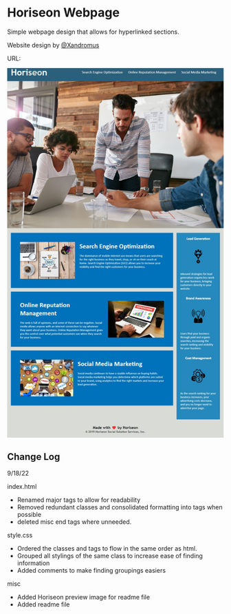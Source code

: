 # Horiseon Webpage
Simple webpage design that allows for hyperlinked sections.

Website design by [@Xandromus](https://github.com/Xandromus)

URL: 

![Horiseon Preview](Develop/assets/images/Horiseon%20Preview.jpg)


## Change Log

9/18/22

index.html
- Renamed major tags to allow for readability
- Removed redundant classes and consolidated formatting into tags when possible
- deleted misc end tags where unneeded.

style.css
- Ordered the classes and tags to flow in the same order as html.
- Grouped all stylings of the same class to increase ease of finding information
- Added comments to make finding groupings easiers

misc
- Added Horiseon preview image for readme file
- Added readme file
